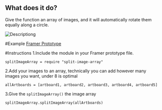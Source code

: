 ## What does it do?
Give the function an array of images, and it will automatically rotate them equally along a circle. 

![Descriptiong](http://i.imgur.com/XFaGda2.png)

#Example
[Framer Prototype](http://share.framerjs.com/qhoqu1p9urk6/)

#Instructions
1.Include the module in your Framer prototype file.
```
splitImageArray = require "split-image-array"
```

2.Add your images to an array, technically you can add however many images you want, under 8 is optimal
```
allArtboards = [artboard1, artboard2, artboard3, artboard4, artboard5]
```

3.Give the `splitImageArray()` the image array
```
splitImageArray.splitImageArray(allArtboards)
```
